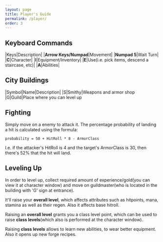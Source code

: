 ```yaml
---
layout: page
title: Player's Guide
permalink: /player/
order: 3
---
```


## Keyboard Commands

|Keys|Description|
|**Arrow Keys/Numpad**|Movement|
|**Numpad 5**|Wait Turn|
|**C**|Character|
|**I**|Equipment/Inventory|
|**E**|Use(i.e. pick items, descend a staircase, etc)|
|**A**|Abilities|

## City Buildings

|Symbol|Name|Description|
|S|Smithy|Weapons and armor shop
|G|Guild|Place where you can level up

## Fighting

Simply move on a enemy to attack it.
The percentage probability of landing a hit is calculated using the formula:

`probability = 50 + HitRoll * 8 - ArmorClass`

I.e. if the attacker's HitRoll is 4 and the target's ArmorClass is 30, then there's 52% that the hit will land.

## Leveling Up

In order to level up, collect required amount of experience/gold(you can view it at character window) and move on guildmaster(who is located in the building with 'G' sign at entrance).

It'll raise your **overall level**, which affects attributes such as hitpoints, mana, stamina as well as their regen. Also it affects base hitroll.

Raising an **overall level** grants you a class level point, which can be used to raise **class levels**(which also is performed at the character window).

Raising **class levels** allows to learn new abilities, to wear better equipment. Also it opens up new forge recipes.